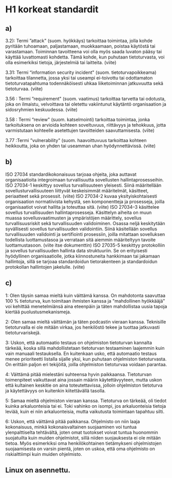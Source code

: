 # H1 korkeat standardit

## a) 

3.2): Termi ”attack" (suom. hyökkäys) tarkoittaa toimintaa, jolla kohde pyritään tuhoamaan, paljastamaan, muokkaamaan, poistaa käytöstä tai varastamaan. Toiminnan tavoitteena voi olla myös saada luvaton pääsy tai käyttää luvattomasti kohdetta. Tämä kohde, kun puhutaan tietoturvasta, voi olla esimerkiksi tietoja, järjestelmiä tai laitteita. (viite)

3.31: Termi “information security incident" (suom. tietoturvapoikkeama) tarkoittaa tilannetta, jossa yksi tai useampi ei-toivottu tai odottamaton tietoturvatapahtuma todennäköisesti uhkaa liiketoiminnan jatkuvuutta sekä tietoturvaa. (viite)

3.56 : Termi ”requirement" (suom. vaatimus) tarkoittaa tarvetta tai odotusta, joka on ilmaistu, velvoittava tai oletettu vakiintunut käytäntö organisaation ja sidosryhmien keskuudessa. (viite)

3.58 : Termi “review" (suom. katselmointi) tarkoittaa toimintaa, jonka tarkoituksena on arvioida kohteen soveltuvuus, riittävyys ja tehokkuus, jotta varmistutaan kohteelle asetettujen tavoitteiden saavuttamisesta. (viite)

3.77 :Termi ”vulnerability" (suom. haavoittuvuus tarkoittaa kohteen heikkoutta, joka on yhden tai useamman uhan hyödynnettävissä. (viite)

## b)

ISO 27034 standardikokonaisuus tarjoaa ohjeita, joka auttavat organisaatioita integroimaan turvallisuutta sovellusten hallintaprosesseihin. ISO 27034-1 keskittyy sovellus turvallisuuteen yleisesti. Siinä määritellään sovellusturvallisuuteen liittyvät keskeisimmät määritelmät, käsitteet, periaatteet sekä prosessit. (viite) ISO 27034-2 kuvaa yksityiskohtaisesti organisaation normatiivista kehystä, sen komponentteja ja prosesseja, joilla organisaatiot voivat hallita ja toteuttaa sitä. (viite) ISO 27034–3 käsittelee sovellus turvallisuuden hallintaprosesseja. Käsittelyn aiheita on muun muassa sovellusvaatimusten ja ympäristöjen määrittely, sovellus turvallisuusriskit sekä turvallisuuden validoiminen. Osassa neljä keskitytään syvällisesti sovellus turvallisuuden validointiin. Siinä käsitellään sovellus turvallisuuden validointi ja sertifiointi prosessiin, joilla mitattaan sovelluksen todellista luottamustasoa ja verrataan sitä aiemmin määriteltyyn tavoite luottamustasoon. (viite itse dokumenttin) ISO 27035-5 keskittyy protokolliin ja sovellus turvallisuuden hallinta data struktuuriin. Se on erityisesti hyödyllinen organisaatiolle, jotka kiinnostuneita hankkimaan tai jakamaan hallintoja, sillä se tarjoaa standardoidun tietorakenteen ja standardoidun protokollan hallintojen jakelulle. (viite)

## c)

1: Olen täysin samaa mieltä kuin väittämä kanssa. On mahdotonta saavuttaa 100 % tietoturva, kun toimitaan ihmisten kanssa ja "mahdollinen hyökkääjä" voi kehittää menetelmiänsä aina eteenpäin ja täten mahdollistaa uusia tapoja kiertää puolustusmekanismeja.

2: Olen samaa mieltä väittämän ja täten podcastin vieraan kanssa. Teknisille tietoturvalla ei ole mitään virkaa, jos henkilöstö tekee ja tuottaa jatkuvasti tietoturvariskejä. 

3: Uskon, että automaatio testaus on ohjelmiston tietoturvan kannalta tärkeää, koska sillä mahdollistetaan tietoturvan testaaminen laajemmin kuin vain manuaali testauksella. En kuitenkaan usko, että automaatio testaus menee prioriteetti listalla sijalle yksi, kun puhutaan ohjelmiston tietoturvasta. On erittäin paljon eri tekijöitä, joilla ohjelmiston tietoturvaa voidaan parantaa.

4: Väittämä pitää mielestäni suhteensa hyvin paikkaansa. Tietoturvan toimenpiteet vaikuttavat aina jossain määrin käytettävyyteen, mutta uskon että kultainen keskitie on aina toteutettavissa, jolloin ohjelmiston tietoturva ja käytettävyys on kuitenkin kiitettävällä tasolla.

5: Samaa mieltä ohjelmiston vieraan kanssa. Tietoturva on tärkeää, oli tiedot kuinka arkaluonteisia tai ei. Toki vahinko on isompi, jos arkaluonteisia tietoja leviää, kuin ei niin arkaluonteisia, mutta vaikutusta toimintaan tapahtuu silti.

6: Uskon, että väittämä pitää paikkansa. Ohjelmisto on niin laaja kokonaisuus, minkä kokonaisvaltainen suojaaminen voi tuntua ylenpalttiselta tehtävältä, joten omat tuotokset voivat tuntua huonommin suojatuilta kuin muiden ohjelmistot, sillä niiden suojauksesta ei ole mitään tietoa. Myös esimerkiksi oma henkilökohtainen tietämykseni ohjelmistojen suojaamisesta on varsin pientä, joten on uskoa, että oma ohjelmisto on riskialttiimpi kuin muiden ohjelmisto.

## Linux on asennettu.
